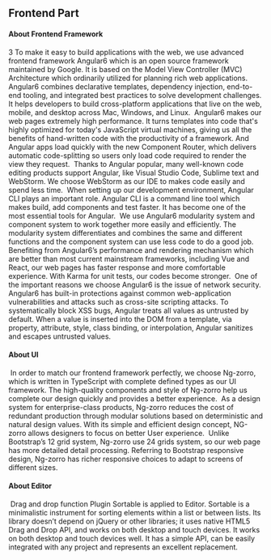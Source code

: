 ## Frontend Part
#### About Frontend Framework 
​3	To make it easy to build applications with the web, we use advanced frontend framework Angular6 which is an open source framework maintained by Google. It is based on the Model View Controller (MVC) Architecture which ordinarily utilized for planning rich web applications. Angular6 combines declarative templates, dependency injection, end-to-end tooling, and integrated best practices to solve development challenges. It helps developers to build cross-platform applications that live on the web, mobile, and desktop across Mac, Windows, and Linux.
​	Angular6 makes our web pages extremely high performance. It turns templates into code that's highly optimized for today's JavaScript virtual machines, giving us all the benefits of hand-written code with the productivity of a framework. And Angular apps load quickly with the new Component Router, which delivers automatic code-splitting so users only load code required to render the view they request.
​	Thanks to Angular popular, many well-known code editing products support Angular, like Visual Studio Code, Sublime text and WebStorm. We choose WebStorm as our IDE to makes code easily and spend less time. 
​	When setting up our development environment, Angular CLI plays an important role. Angular CLI is a command line tool which makes build, add components and test faster. It has become one of the most essential tools for Angular.
​	We use Angular6 modularity system and component system to work together more easily and efficiently. The modularity system differentiates and combines the same and different functions and the component system can use less code to do a good job. Benefiting from Angular6’s performance and rendering mechanism which are better than most current mainstream frameworks,  including Vue and React, our web pages has faster response and more comfortable experience. With Karma for unit tests, our codes become stronger.
​	One of the important reasons we choose Angular6 is the issue of network security. Angular6 has built-in protections against common web-application vulnerabilities and attacks such as cross-site scripting attacks. To systematically block XSS bugs, Angular treats all values as untrusted by default. When a value is inserted into the DOM from a template, via property, attribute, style, class binding, or interpolation, Angular sanitizes and escapes untrusted values.

#### About UI
​	In order to match our frontend framework perfectly, we choose Ng-zorro, which is written in TypeScript with complete defined types as our UI framework. The high-quality components and style of Ng-zorro help us complete our design quickly and provides a better experience. 
​	As a design system for enterprise-class products, Ng-zorro reduces the cost of redundant production through modular solutions based on deterministic and natural design values. With its simple and efficient design concept, NG-zorro allows designers to focus on better User experience.
​	Unlike Bootstrap’s 12 grid system, Ng-zorro use 24 grids system, so our web page has more detailed detail processing. Referring to Bootstrap responsive design, Ng-zorro has richer responsive choices to adapt to screens of different sizes. 

#### About Editor
​	Drag and drop function Plugin Sortable is applied to Editor. Sortable is a minimalistic instrument for sorting elements within a list or between lists. Its library doesn’t depend on jQuery or other libraries; it uses native HTML5 Drag and Drop API, and works on both desktop and touch devices. It works on both desktop and touch devices well. It has a simple API, can be easily integrated with any project and represents an excellent replacement.
